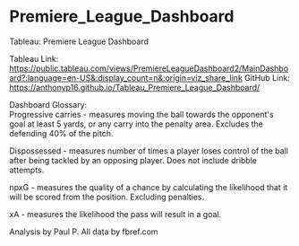 # Premiere_League_Dashboard
Tableau: Premiere League Dashboard

Tableau Link: https://public.tableau.com/views/PremiereLeagueDashboard2/MainDashboard?:language=en-US&:display_count=n&:origin=viz_share_link
GitHub Link: https://anthonyp16.github.io/Tableau_Premiere_League_Dashboard/

Dashboard Glossary: <br>
  Progressive carries - measures moving the ball towards the opponent's goal at least 5 yards, or any carry into the penalty area. Excludes the defending 40% of the pitch.

  Dispossessed - measures number of times a player loses control of the ball after being tackled by an opposing player. Does not include dribble attempts.

  npxG - measures the quality of a chance by calculating the likelihood that it will be scored from the position. Excluding penalties.

  xA - measures the likelihood the pass will result in a goal.
  

Analysis by Paul P.
All data by fbref.com
